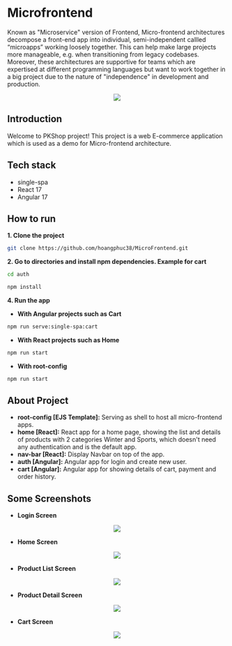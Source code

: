 # Microfrontend
Known as "Microservice" version of Frontend, Micro-frontend architectures decompose a front-end app into individual, semi-independent callled “microapps” working loosely together. This can help make large projects more manageable, e.g. when transitioning from legacy codebases. Moreover, these architectures are supportive for teams which are expertised at different programming languages but want to work together in a big project due to the nature of "independence" in development and production.
<p align="center">
  <img src="https://res.cloudinary.com/dzvruudmw/image/upload/v1741598455/micro-frontend_xq2kl7.jpg" />
</p>

## Introduction
Welcome to PKShop project! This project is a web E-commerce application which is used as a demo for Micro-frontend architecture.
## Tech stack 
* single-spa
* React 17
* Angular 17
## How to run 
**1. Clone the project**
```bash
git clone https://github.com/hoangphuc38/MicroFrontend.git
```
**2. Go to directories and install npm dependencies. Example for cart**
```bash
cd auth
```
```bash
npm install
```
**4. Run the app**
* **With Angular projects such as Cart**
```bash
npm run serve:single-spa:cart
```
* **With React projects such as Home**
```bash
npm run start
```
* **With root-config**
```bash
npm run start
```
## About Project
* **root-config [EJS Template]:** Serving as shell to host all micro-frontend apps.
* **home [React]:** React app for a home page, showing the list and details of products with 2 categories Winter and Sports, which doesn't need any authentication and is the default app.
* **nav-bar [React]:** Display Navbar on top of the app.
* **auth [Angular]:** Angular app for login and create new user.
* **cart [Angular]:** Angular app for showing details of cart, payment and order history.
## Some Screenshots
* **Login Screen**
<p align="center">
  <img src="https://res.cloudinary.com/dzvruudmw/image/upload/v1741598489/Login_e5ath7.jpg" />
</p>

* **Home Screen**
<p align="center">
  <img src="https://res.cloudinary.com/dzvruudmw/image/upload/v1741598473/Home_sijayj.jpg" />
</p>

* **Product List Screen**
<p align="center">
  <img src="https://res.cloudinary.com/dzvruudmw/image/upload/v1741598496/ProductList_vv94ov.jpg" />
</p>

* **Product Detail Screen**
<p align="center">
  <img src="https://res.cloudinary.com/dzvruudmw/image/upload/v1741598467/DetailProduct_bcqgqg.jpg" />
</p>

* **Cart Screen**
<p align="center">
  <img src="https://res.cloudinary.com/dzvruudmw/image/upload/v1741598480/Cart_oubhxh.jpg" />
</p>
